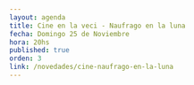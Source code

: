 ```yaml
---
layout: agenda
title: Cine en la veci - Naufrago en la luna
fecha: Domingo 25 de Noviembre
hora: 20hs
published: true
orden: 3
link: /novedades/cine-naufrago-en-la-luna
---
```


